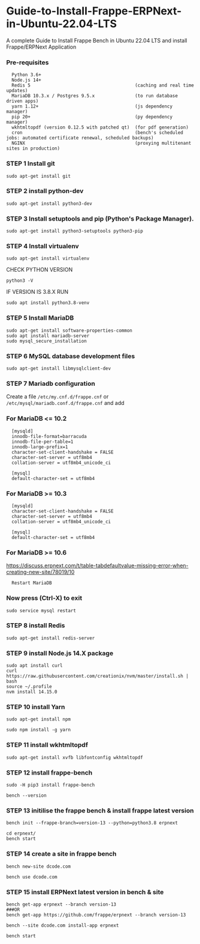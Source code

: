 # Guide-to-Install-Frappe-ERPNext-in-Ubuntu-22.04-LTS
A complete Guide to Install Frappe Bench in Ubuntu 22.04 LTS and install Frappe/ERPNext Application

### Pre-requisites 

      Python 3.6+
      Node.js 14+
      Redis 5                                       (caching and real time updates)
      MariaDB 10.3.x / Postgres 9.5.x               (to run database driven apps)
      yarn 1.12+                                    (js dependency manager)
      pip 20+                                       (py dependency manager)
      wkhtmltopdf (version 0.12.5 with patched qt)  (for pdf generation)
      cron                                          (bench's scheduled jobs: automated certificate renewal, scheduled backups)
      NGINX                                         (proxying multitenant sites in production)



### STEP 1 Install git
    sudo apt-get install git

### STEP 2 install python-dev

    sudo apt-get install python3-dev

### STEP 3 Install setuptools and pip (Python's Package Manager).

    sudo apt-get install python3-setuptools python3-pip

### STEP 4 Install virtualenv
    
    sudo apt-get install virtualenv
    
  CHECK PYTHON VERSION 
  
    python3 -V
  
  IF VERSION IS 3.8.X RUN
  
    sudo apt install python3.8-venv

### STEP 5 Install MariaDB

    sudo apt-get install software-properties-common
    sudo apt install mariadb-server
    sudo mysql_secure_installation
    
    
### STEP 6  MySQL database development files

    sudo apt-get install libmysqlclient-dev
###      STEP 7 Mariadb configuration
Create a file `/etc/my.cnf.d/frappe.cnf` or `/etc/mysql/mariadb.conf.d/frappe.cnf` and add

### For MariaDB <= 10.2
      
      [mysqld]
      innodb-file-format=barracuda
      innodb-file-per-table=1
      innodb-large-prefix=1
      character-set-client-handshake = FALSE
      character-set-server = utf8mb4
      collation-server = utf8mb4_unicode_ci
      
      [mysql]
      default-character-set = utf8mb4

### For MariaDB >= 10.3

      [mysqld]
      character-set-client-handshake = FALSE
      character-set-server = utf8mb4
      collation-server = utf8mb4_unicode_ci
      
      [mysql]
      default-character-set = utf8mb4
      
###      For MariaDB >= 10.6

https://discuss.erpnext.com/t/table-tabdefaultvalue-missing-error-when-creating-new-site/78019/10

      Restart MariaDB

###       Now press (Ctrl-X) to exit

    sudo service mysql restart

### STEP 8 install Redis
    
    sudo apt-get install redis-server

### STEP 9 install Node.js 14.X package

    sudo apt install curl 
    curl https://raw.githubusercontent.com/creationix/nvm/master/install.sh | bash
    source ~/.profile
    nvm install 14.15.0  

### STEP 10  install Yarn

    sudo apt-get install npm

    sudo npm install -g yarn

### STEP 11 install wkhtmltopdf

    sudo apt-get install xvfb libfontconfig wkhtmltopdf
    

### STEP 12 install frappe-bench

    sudo -H pip3 install frappe-bench
    
    bench --version
    
### STEP 13 initilise the frappe bench & install frappe latest version 

    bench init --frappe-branch=version-13 --python=python3.8 erpnext
    
    cd erpnext/
    bench start
    
### STEP 14 create a site in frappe bench 
    
    bench new-site dcode.com
    
    bench use dcode.com

### STEP 15 install ERPNext latest version in bench & site

    bench get-app erpnext --branch version-13
    ###OR
    bench get-app https://github.com/frappe/erpnext --branch version-13

    bench --site dcode.com install-app erpnext
    
    bench start

    
